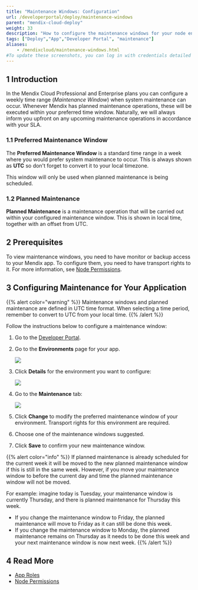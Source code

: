 ```yaml
---
title: "Maintenance Windows: Configuration"
url: /developerportal/deploy/maintenance-windows
parent: "mendix-cloud-deploy"
weight: 33
description: "How to configure the maintenance windows for your node environment."
tags: ["Deploy","App","Developer Portal", "maintenance"]
aliases:
    - /mendixcloud/maintenance-windows.html
#To update these screenshots, you can log in with credentials detailed in How to Update Screenshots Using Team Apps.
---
```


## 1 Introduction

In the Mendix Cloud Professional and Enterprise plans you can configure a weekly time range (*Maintenance Window*) when system maintenance can occur. Whenever Mendix has planned maintenance operations, these will be executed within your preferred time window. Naturally, we will always inform you upfront on any upcoming maintenance operations in accordance with your SLA.

### 1.1 Preferred Maintenance Window

The **Preferred Maintenance Window** is a standard time range in a week where you would prefer system maintenance to occur. This is always shown as **UTC** so don't forget to convert it to your local timezone.

This window will only be used when planned maintenance is being scheduled.

### 1.2 Planned Maintenance

**Planned Maintenance** is a maintenance operation that will be carried out within your configured maintenance window. This is shown in local time, together with an offset from UTC.

## 2 Prerequisites

To view maintenance windows, you need to have monitor or backup access to your Mendix app. To configure them, you need to have transport rights to it. For more information, see [Node Permissions](/developerportal/deploy/node-permissions).

## 3 Configuring Maintenance for Your Application

{{% alert color="warning" %}}
Maintenance windows and planned maintenance are defined in UTC time format. When selecting a time period, remember to convert to UTC from your local time.
{{% /alert %}}

Follow the instructions below to configure a maintenance window:

1. Go to the [Developer Portal](http://sprintr.home.mendix.com).

2. Go to the **Environments** page for your app.

    ![](/attachments/developerportal/deploy/mendix-cloud-deploy/maintenance-windows/maintenance1.png)

3. Click **Details** for the environment you want to configure:

    ![](/attachments/developerportal/deploy/mendix-cloud-deploy/maintenance-windows/maintenance2.png)

4. Go to the **Maintenance** tab:

    ![](/attachments/developerportal/deploy/mendix-cloud-deploy/maintenance-windows/maintenance.png)
    
5. Click **Change** to modify the preferred maintenance window of your environment. Transport rights for this environment are required.

6. Choose one of the maintenance windows suggested.

7. Click **Save** to confirm your new maintenance window.

{{% alert color="info" %}}
If planned maintenance is already scheduled for the current week it will be moved to the new planned maintenance window if this is still in the same week. However, if you move your maintenance window to before the current day and time the planned maintenance window will not be moved.

For example: imagine today is Tuesday, your maintenance window is currently Thursday, and there is planned maintenance for Thursday this week.

* If you change the maintenance window to Friday, the planned maintenance will move to Friday as it can still be done this week.
* If you change the maintenance window to Monday, the planned maintenance remains on Thursday as it needs to be done this week and your next maintenance window is now next week.
{{% /alert %}}

## 4 Read More

* [App Roles](/developerportal/collaborate/app-roles)
* [Node Permissions](/developerportal/deploy/node-permissions) 
